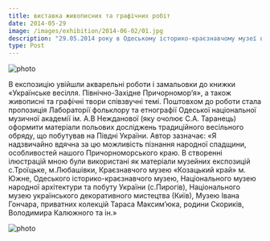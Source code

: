 ```yaml
---
title: виставка живописних та графічних робіт
date: 2014-05-29
image: /images/exhibition/2014-06-02/01.jpg
description: "29.05.2014 року в Одеському історико-краєзнавчому музеї відбулося відкриття виставки живописних та графічних робіт члена НСХУ Лариси Дем’янишиної «Єднання»."
type: Post
---
```

![photo](/images/exhibition/2014-06-02/02.jpg)

В експозицію увійшли акварельні роботи і замальовки до книжки «Українське весілля. Північно-Західне Причорномор’я», а також живописні та графічні твори співзвучні темі. Поштовхом до роботи стала пропозиція Лабораторії фольклору та етнографії Одеської національної музичної академії ім. А.В Нежданової (яку очолює С.А. Таранець) оформити матеріали польових досліджень традиційного весільного обряду, що побутував на Півдні України. Автор зазначає: «Я надзвичайно вдячна за цю можливість пізнання народної спадщини, особливостей нашого Причорноморського краю. В створенні ілюстрацій мною були використані як матеріали музейних експозицій с.Троїцьке, м.Любашівки, Краєзнавчого музею «Козацький край» м. Южне, Одеського історико-краєзнавчого музею, Національного музею народної архітектури та побуту України (с.Пирогів), Національного музею українського декоративного мистецтва (Київ), Музею Івана Гончара, приватних колекцій Тараса Максим’юка, родини Скориків, Володимира Калюжного та ін.»

![photo](/images/exhibition/2014-06-02/03.jpg)